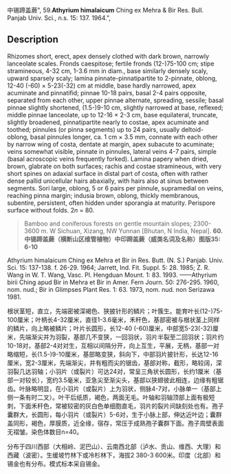 中锡蹄盖蕨",
59.**Athyrium himalaicum** Ching ex Mehra & Bir Res. Bull. Panjab Univ. Sci., n.s. 15: 137. 1964.",

## Description
Rhizomes short, erect, apex densely clothed with dark brown, narrowly lanceolate scales. Fronds caespitose; fertile fronds (12-)75-100 cm; stipe stramineous, 4-32 cm, 1-3.6 mm in diam., base similarly densely scaly, upward sparsely scaly; lamina pinnate-pinnatipartite to 2-pinnate, oblong, 12-40 (-60) × 5-23(-32) cm at middle, base hardly narrowed, apex acuminate and pinnatifid; pinnae 10-18 pairs, basal 2-4 pairs opposite, separated from each other, upper pinnae alternate, spreading, sessile; basal pinnae slightly shortened, (1.5-)9-10 cm, slightly narrowed at base, reflexed; middle pinnae lanceolate, up to 12-16 × 2-3 cm, base equilateral, truncate, slightly broadened, pinnatipartite nearly to costae, apex acuminate and toothed; pinnules (or pinna segments) up to 24 pairs, usually deltoid-oblong, basal pinnules longer, ca. 1 cm × 3.5 mm, connate with each other by narrow wing of costa, dentate at margin, apex subacute to acuminate; veins somewhat visible, pinnate in pinnules, lateral veins 4-7 pairs, simple (basal acroscopic veins frequently forked). Lamina papery when dried, brown, glabrate on both surfaces; rachis and costae stramineous, with very short spines on adaxial surface in distal part of costa, often with rather dense pallid unicellular hairs abaxially, with hairs also at sinus between segments. Sori large, oblong, 5 or 6 pairs per pinnule, supramedial on veins, reaching pinna margin; indusia brown, oblong, thickly membranous, subentire, persistent, often hidden under sporangia at maturity. Perispore surface without folds. 2*n* = 80.

> Bamboo and coniferous forests on gentle mountain slopes; 2300-3600 m. W Sichuan, Xizang, NW Yunnan [Bhutan, N India, Nepal].
**60. 中锡蹄盖蕨（横断山区维管植物）中印蹄盖蕨（威类名词及名称）图版35: 6-10**

Athyrium himalaicum Ching ex Mehra et Bir in Res. Butt. (N. S.) Panjab. Univ. Sci. 15: 137-138. f. 26-29. 1964; Jarrett, Ind. Fit. Suppl. 5: 28. 1985; Z. R. Wang in W. T. Wang, Vasc. Pl. Hengduan Mount. 1: 83. 1993. ——Athyrium birii Ching apud Bir in Mehra et Bir in Amer. Fern Journ. 50: 276-295. 1960, nom. nud.; Bir in Glimpses Plant Res. 1: 63. 1973, nom. nud. non Serizawa 1981.

根状茎短，直立，先端密被深褐色、狭披针形的鳞片；叶簇生。能育叶长(12-)75-100厘米；叶柄长4-32厘米，直径1-3.6毫米，禾秆色，基部密被与根状茎上同样的鳞片，向上略被鳞片；叶片长圆形，长12-40 (-60)厘米，中部宽5-23(-32)厘米，先端渐尖并为羽裂，基部几不变狭，一回羽状，羽片半裂至二回羽状；羽片约10-18对，基部2-4对对生，互相以间隔分开，向上互生，平展，无柄，基部一对略缩短，长(1.5-)9-10厘米，基部略变狭，斜向下，中部羽片披针形，长达12-16厘米，宽2-3厘米，先端渐尖，并有粗而尖的锯齿，基部对称，截形，略较阔，深羽裂几达羽轴；小羽片（或裂片）可达24对，常呈三角状长圆形，长约1厘米（基部一对较长），宽约3.5毫米，亚急尖至渐尖头，基部以狭翅彼此相连，边缘有粗锯齿。叶脉略明显，在小羽片（或裂片）上为羽状，侧脉4-7对，小脉单一（基部上侧一条有时二叉）。叶干后纸质，褐色，两面无毛。叶轴和羽轴顶部上面有极短刺，下面禾秆色，常被较密的灰白色单细胞直毛，羽片的裂片间缺刻处也有。孢子囊群大，长圆形，每小羽片（或裂片）5-6对，生于小脉上部，伸达近叶边；囊群盖同形，褐色，厚膜质，近全缘，宿存，常压于成熟孢子囊群下面。孢子周壁表面无褶皱。染色体数目n=40。

分布于四川西部（大相岭、泥巴山）、云南西北部（泸水、贡山、维西、大理）和西藏（波密）。生缓坡竹林下或冷杉林下，海拔2 380-3 600米。印度（北部）和锡金也有分布。模式标本采自锡金。
